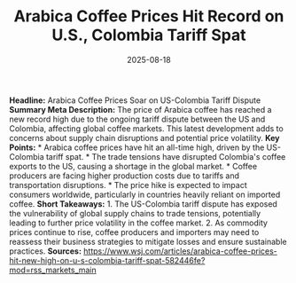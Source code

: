 ﻿---
title: Arabica Coffee Prices Hit Record on U.S., Colombia Tariff Spat
date: '2025-08-18'
category: Markets
image: "/images/generated/briefs/2025-08-18/arabica coffee prices hit record on us colombia tariff spat.svg"

summary: ''
slug: arabica coffee prices hit record on us colombia tariff spat
source_urls:
- https://www.wsj.com/articles/arabica-coffee-prices-hit-new-high-on-u-s-colombia-tariff-spat-582446fe?mod=rss_markets_main
seo:
  title: Arabica Coffee Prices Hit Record on U.S., Colombia Tariff Spat | Hash n Hedge
  description: ''
  keywords:
  - news
  - markets
  - brief
---

**Headline:** Arabica Coffee Prices Soar on US-Colombia Tariff Dispute  **Summary Meta Description:** The price of Arabica coffee has reached a new record high due to the ongoing tariff dispute between the US and Colombia, affecting global coffee markets. This latest development adds to concerns about supply chain disruptions and potential price volatility.  **Key Points:**  * Arabica coffee prices have hit an all-time high, driven by the US-Colombia tariff spat. * The trade tensions have disrupted Colombia's coffee exports to the US, causing a shortage in the global market. * Coffee producers are facing higher production costs due to tariffs and transportation disruptions. * The price hike is expected to impact consumers worldwide, particularly in countries heavily reliant on imported coffee.  **Short Takeaways:**  1. The US-Colombia tariff dispute has exposed the vulnerability of global supply chains to trade tensions, potentially leading to further price volatility in the coffee market. 2. As commodity prices continue to rise, coffee producers and importers may need to reassess their business strategies to mitigate losses and ensure sustainable practices.  **Sources:**  https://www.wsj.com/articles/arabica-coffee-prices-hit-new-high-on-u-s-colombia-tariff-spat-582446fe?mod=rss_markets_main 
